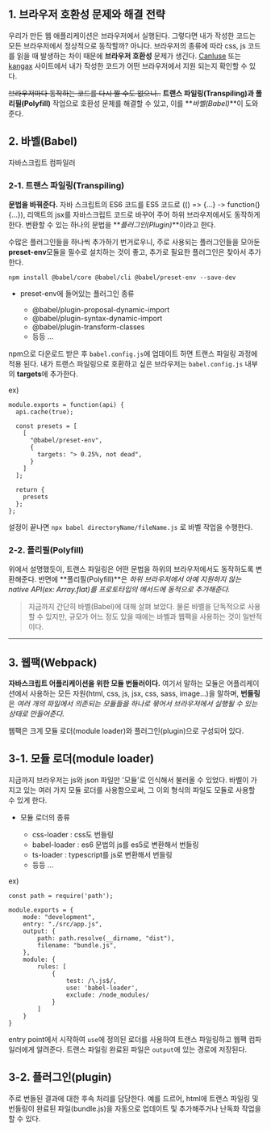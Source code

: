 <!-- ---
layout: default
title: 바벨과 웹팩
parent: Javascript
nav_order: 8
has_children: true
comments: true
--- -->

## 1. 브라우저 호환성 문제와 해결 전략

우리가 만든 웹 애플리케이션은 브라우저에서 실행된다. 그렇다면 내가 작성한 코드는 모든 브라우저에서 정상적으로 동작할까? 아니다. 브라우저의 종류에 따라 css, js 코드를 읽을 때 발생하는 차이 때문에 **브라우저 호환성** 문제가 생긴다. [CanIuse](https://caniuse.com/#) 또는 [kangax](https://kangax.github.io/compat-table/es6/) 사이트에서 내가 작성한 코드가 어떤 브라우저에서 지원 되는지 확인할 수 있다.

~~브라우저마다 동작하는 코드를 다시 짤 수도 없으니..~~ **트랜스 파일링(Transpiling)과 폴리필(Polyfill)** 작업으로 호환성 문제를 해결할 수 있고,
이를 **_바벨(Babel)_**이 도와준다.

## 2. 바벨(Babel)

자바스크립트 컴파일러

### 2-1. 트랜스 파일링(Transpiling)

**문법을 바꿔준다.** 자바 스크립트의 ES6 코드를 ES5 코드로 (() => {…} -> function(){...}), 리액트의 jsx를 자바스크립트 코드로 바꾸어 주어 하위 브라우저에서도 동작하게 한다. 변환할 수 있는 하나의 문법을 **_플러그인(Plugin)_**이라고 한다.

수많은 플러그인들을 하나씩 추가하기 번거로우니, 주로 사용되는 플러그인들을 모아둔 **preset-env**모듈을 필수로 설치하는 것이 좋고, 추가로 필요한 플러그인은 찾아서 추가한다.

```
npm install @babel/core @babel/cli @babel/preset-env --save-dev
```

- preset-env에 들어있는 플러그인 종류

  - @babel/plugin-proposal-dynamic-import
  - @babel/plugin-syntax-dynamic-import
  - @babel/plugin-transform-classes
  - 등등 ...

npm으로 다운로드 받은 후 `babel.config.js`에 업데이트 하면 트랜스 파일링 과정에 적용 된다.
내가 트랜스 파일링으로 호환하고 싶은 브라우저는 `babel.config.js` 내부의 **targets**에 추가한다.

ex)

```
module.exports = function(api) {
  api.cache(true);

  const presets = [
    [
      "@babel/preset-env",
      {
        targets: "> 0.25%, not dead",
      }
    ]
  ];

  return {
    presets
  };
};

```

설정이 끝나면 `npx babel directoryName/fileName.js` 로 바벨 작업을 수행한다.

### 2-2. 폴리필(Polyfill)

위에서 설명했듯이, 트랜스 파일링은 어떤 문법을 하위의 브라우저에서도 동작하도록 변환해준다. 반면에 **폴리필(Polyfill)**은 _하위 브라우저에서 아예 지원하지 않는 native API(ex: Array.flat)를 프로토타입의 메서드에 동적으로 추가해준다._

> 지금까지 간단히 바벨(Babel)에 대해 살펴 보았다. 물론 바벨을 단독적으로 사용할 수 있지만, 규모가 어느 정도 있을 때에는 바벨과 웹팩을 사용하는 것이 일반적이다.

---

## 3. 웹팩(Webpack)

**자바스크립트 어플리케이션을 위한 모듈 번들러이다.** 여기서 말하는 모듈은 어플리케이션에서 사용하는 모든 자원(html, css, js, jsx, css, sass, image...)을 말하며, **번들링**은 _여러 개의 파일에서 의존되는 모듈들을 하나로 묶어서 브라우저에서 실행될 수 있는 상태로 만들어준다._

웹팩은 크게 모듈 로더(module loader)와 플러그인(plugin)으로 구성되어 있다.

## 3-1. 모듈 로더(module loader)

지금까지 브라우저는 js와 json 파일만 '모듈'로 인식해서 불러올 수 있었다. 바벨이 가지고 있는 여러 가지 모듈 로더를 사용함으로써, 그 이외 형식의 파일도 모듈로 사용할 수 있게 한다.

- 모듈 로더의 종류

  - css-loader : css도 번들링
  - babel-loader : es6 문법의 js를 es5로 변환해서 번들링
  - ts-loader : typescript를 js로 변환해서 번들링
  - 등등 ...

ex)

```
const path = require('path');

module.exports = {
    mode: "development",
    entry: "./src/app.js",
    output: {
        path: path.resolve(__dirname, "dist"),
        filename: "bundle.js",
    },
    module: {
        rules: [
            {
                test: /\.js$/,
                use: 'babel-loader',
                exclude: /node_modules/
            }
        ]
    }
}
```

entry point에서 시작하여 `use`에 정의된 로더를 사용하여 트랜스 파일링하고 웹팩 컴파일러에게 알려준다. 트랜스 파일링 완료된 파일은 `output`에 있는 경로에 저장된다.

## 3-2. 플러그인(plugin)

주로 번들된 결과에 대한 후속 처리를 담당한다. 예를 드르어, html에 트랜스 파일링 및 번들링이 완료된 파일(bundle.js)을 자동으로 업데이트 및 추가해주거나 난독화 작업을 할 수 있다.
